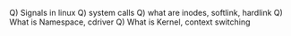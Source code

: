 Q) Signals in linux
Q) system calls
Q) what are inodes, softlink, hardlink
Q) What is Namespace, cdriver
Q) What is Kernel, context switching
